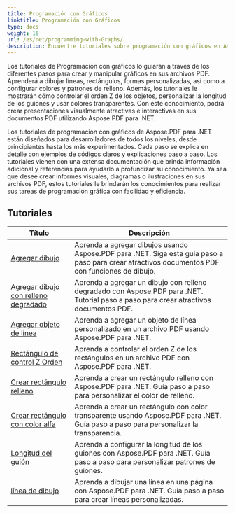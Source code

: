 ```yaml
---
title: Programación con Gráficos
linktitle: Programación con Gráficos
type: docs
weight: 16
url: /es/net/programming-with-Graphs/
description: Encuentre tutoriales sobre programación con gráficos en Aspose.PDF para .NET. Aprenda a crear y personalizar gráficos en sus documentos PDF.
---
```

Los tutoriales de Programación con gráficos lo guiarán a través de los diferentes pasos para crear y manipular gráficos en sus archivos PDF. Aprenderá a dibujar líneas, rectángulos, formas personalizadas, así como a configurar colores y patrones de relleno. Además, los tutoriales le mostrarán cómo controlar el orden Z de los objetos, personalizar la longitud de los guiones y usar colores transparentes. Con este conocimiento, podrá crear presentaciones visualmente atractivas e interactivas en sus documentos PDF utilizando Aspose.PDF para .NET.

Los tutoriales de programación con gráficos de Aspose.PDF para .NET están diseñados para desarrolladores de todos los niveles, desde principiantes hasta los más experimentados. Cada paso se explica en detalle con ejemplos de códigos claros y explicaciones paso a paso. Los tutoriales vienen con una extensa documentación que brinda información adicional y referencias para ayudarlo a profundizar su conocimiento. Ya sea que desee crear informes visuales, diagramas o ilustraciones en sus archivos PDF, estos tutoriales le brindarán los conocimientos para realizar sus tareas de programación gráfica con facilidad y eficiencia.

## Tutoriales
| Título | Descripción |
| --- | --- | 
| [Agregar dibujo](./add-drawing/) | Aprenda a agregar dibujos usando Aspose.PDF para .NET. Siga esta guía paso a paso para crear atractivos documentos PDF con funciones de dibujo. |  
| [Agregar dibujo con relleno degradado](./add-drawing-with-gradient-fill/) | Aprenda a agregar un dibujo con relleno degradado con Aspose.PDF para .NET. Tutorial paso a paso para crear atractivos documentos PDF. |  
| [Agregar objeto de línea](./add-line-object/) | Aprenda a agregar un objeto de línea personalizado en un archivo PDF usando Aspose.PDF para .NET. |  
| [Rectángulo de control Z Orden](./control-rectangle-z-order/) | Aprenda a controlar el orden Z de los rectángulos en un archivo PDF con Aspose.PDF para .NET.  |  
| [Crear rectángulo relleno](./create-filled-rectangle/) | Aprenda a crear un rectángulo relleno con Aspose.PDF para .NET. Guía paso a paso para personalizar el color de relleno. |  
| [Crear rectángulo con color alfa](./create-rectangle-with-alpha-color/) | Aprenda a crear un rectángulo con color transparente usando Aspose.PDF para .NET. Guía paso a paso para personalizar la transparencia. |  
| [Longitud del guión](./dash-length/) | Aprenda a configurar la longitud de los guiones con Aspose.PDF para .NET. Guía paso a paso para personalizar patrones de guiones. |  
| [línea de dibujo](./drawing-line/) | Aprenda a dibujar una línea en una página con Aspose.PDF para .NET. Guía paso a paso para crear líneas personalizadas. |  